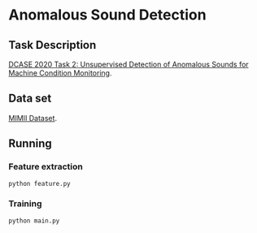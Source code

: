 # Anomalous Sound Detection

## Task Description
[DCASE 2020 Task 2: Unsupervised Detection of Anomalous Sounds for Machine Condition Monitoring](https://dcase.community/challenge2020/task-unsupervised-detection-of-anomalous-sounds).

## Data set
[MIMII Dataset](https://zenodo.org/record/3384388).

## Running
### Feature extraction
```
python feature.py
```
### Training
```
python main.py
```